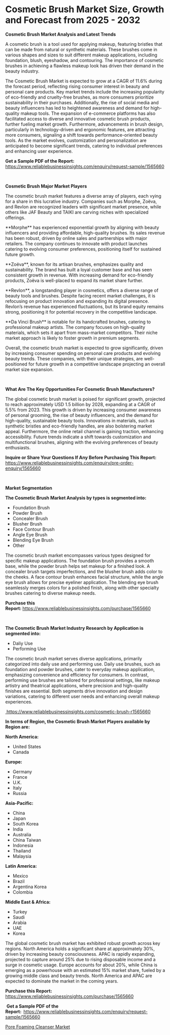 <p><h1>Cosmetic Brush Market Size, Growth and Forecast from 2025 - 2032</h1></p><p><strong>Cosmetic Brush Market Analysis and Latest Trends</strong></p>
<p><p>A cosmetic brush is a tool used for applying makeup, featuring bristles that can be made from natural or synthetic materials. These brushes come in various shapes and sizes to suit different makeup applications, including foundation, blush, eyeshadow, and contouring. The importance of cosmetic brushes in achieving a flawless makeup look has driven their demand in the beauty industry.</p><p>The Cosmetic Brush Market is expected to grow at a CAGR of 11.6% during the forecast period, reflecting rising consumer interest in beauty and personal care products. Key market trends include the increasing popularity of eco-friendly and cruelty-free brushes, as more consumers prioritize sustainability in their purchases. Additionally, the rise of social media and beauty influencers has led to heightened awareness and demand for high-quality makeup tools. The expansion of e-commerce platforms has also facilitated access to diverse and innovative cosmetic brush products, further fueling market growth. Furthermore, advancements in brush design, particularly in technology-driven and ergonomic features, are attracting more consumers, signaling a shift towards performance-oriented beauty tools. As the market evolves, customization and personalization are anticipated to become significant trends, catering to individual preferences and enhancing user experience.</p></p>
<p><strong>Get a Sample PDF of the Report:&nbsp;</strong> <a href="https://www.reliablebusinessinsights.com/enquiry/request-sample/1565660?utm_campaign=2275&utm_medium=2&utm_source=Github&utm_content=ia&utm_term=05022025&utm_id=cosmetic-brush">https://www.reliablebusinessinsights.com/enquiry/request-sample/1565660</a></p>
<p>&nbsp;</p>
<p><strong>Cosmetic Brush Major Market Players</strong></p>
<p><p>The cosmetic brush market features a diverse array of players, each vying for a share in this lucrative industry. Companies such as Morphe, Zoëva, and Revlon are recognized leaders with significant market presence, while others like JAF Beauty and TAIKI are carving niches with specialized offerings.</p><p>**Morphe** has experienced exponential growth by aligning with beauty influencers and providing affordable, high-quality brushes. Its sales revenue has been robust, driven by online sales and partnerships with major retailers. The company continues to innovate with product launches catering to evolving consumer preferences, positioning itself for sustained future growth.</p><p>**Zoëva**, known for its artisan brushes, emphasizes quality and sustainability. The brand has built a loyal customer base and has seen consistent growth in revenue. With increasing demand for eco-friendly products, Zoëva is well-placed to expand its market share further.</p><p>**Revlon**, a longstanding player in cosmetics, offers a diverse range of beauty tools and brushes. Despite facing recent market challenges, it is refocusing on product innovation and expanding its digital presence. Revlon’s revenue has experienced fluctuations, but its brand equity remains strong, positioning it for potential recovery in the competitive landscape.</p><p>**Da Vinci Brush** is notable for its handcrafted brushes, catering to professional makeup artists. The company focuses on high-quality materials, which sets it apart from mass-market competitors. Their niche market approach is likely to foster growth in premium segments.</p><p>Overall, the cosmetic brush market is expected to grow significantly, driven by increasing consumer spending on personal care products and evolving beauty trends. These companies, with their unique strategies, are well-positioned for future growth in a competitive landscape projecting an overall market size expansion.</p></p>
<p>&nbsp;</p>
<p><strong>What Are The Key Opportunities For Cosmetic Brush Manufacturers?</strong></p>
<p><p>The global cosmetic brush market is poised for significant growth, projected to reach approximately USD 1.5 billion by 2028, expanding at a CAGR of 5.5% from 2023. This growth is driven by increasing consumer awareness of personal grooming, the rise of beauty influencers, and the demand for high-quality, sustainable beauty tools. Innovations in materials, such as synthetic bristles and eco-friendly handles, are also bolstering market appeal. Furthermore, the online retail channel is gaining traction, enhancing accessibility. Future trends indicate a shift towards customization and multifunctional brushes, aligning with the evolving preferences of beauty enthusiasts.</p></p>
<p><strong>Inquire or Share Your Questions If Any Before Purchasing This Report:</strong> <a href="https://www.reliablebusinessinsights.com/enquiry/pre-order-enquiry/1565660?utm_campaign=2275&utm_medium=2&utm_source=Github&utm_content=ia&utm_term=05022025&utm_id=cosmetic-brush">https://www.reliablebusinessinsights.com/enquiry/pre-order-enquiry/1565660</a></p>
<p>&nbsp;</p>
<p><strong>Market Segmentation</strong></p>
<p><strong>The Cosmetic Brush Market Analysis by types is segmented into:</strong></p>
<p><ul><li>Foundation Brush</li><li>Powder Brush</li><li>Concealer Brush</li><li>Blusher Brush</li><li>Face Contour Brush</li><li>Angle Eye Brush</li><li>Blending Eye Brush</li><li>Other</li></ul></p>
<p><p>The cosmetic brush market encompasses various types designed for specific makeup applications. The foundation brush provides a smooth base, while the powder brush helps set makeup for a finished look. A concealer brush targets imperfections, and the blusher brush adds color to the cheeks. A face contour brush enhances facial structure, while the angle eye brush allows for precise eyeliner application. The blending eye brush seamlessly merges colors for a polished finish, along with other specialty brushes catering to diverse makeup needs.</p></p>
<p><strong>Purchase this Report:&nbsp;</strong><a href="https://www.reliablebusinessinsights.com/purchase/1565660?utm_campaign=2275&utm_medium=2&utm_source=Github&utm_content=ia&utm_term=05022025&utm_id=cosmetic-brush">https://www.reliablebusinessinsights.com/purchase/1565660</a></p>
<p>&nbsp;</p>
<p><strong>The Cosmetic Brush Market Industry Research by Application is segmented into:</strong></p>
<p><ul><li>Daliy Use</li><li>Performing Use</li></ul></p>
<p><p>The cosmetic brush market serves diverse applications, primarily categorized into daily use and performing use. Daily use brushes, such as foundation and powder brushes, cater to everyday makeup application, emphasizing convenience and efficiency for consumers. In contrast, performing use brushes are tailored for professional settings, like makeup artistry and theatrical applications, where precision and high-quality finishes are essential. Both segments drive innovation and design variations, catering to different user needs and enhancing overall makeup experiences.</p></p>
<p><a href="https://www.reliablebusinessinsights.com/cosmetic-brush-r1565660?utm_campaign=2275&utm_medium=2&utm_source=Github&utm_content=ia&utm_term=05022025&utm_id=cosmetic-brush">&nbsp;https://www.reliablebusinessinsights.com/cosmetic-brush-r1565660</a></p>
<p><strong>In terms of Region, the Cosmetic Brush Market Players available by Region are:</strong></p>
<p>
    <p> <strong> North America: </strong>
        <ul>
            <li>United States</li>
            <li>Canada</li>
        </ul>
        </p> 
    <p> <strong> Europe: </strong>
        <ul>
            <li>Germany</li>
            <li>France</li>
            <li>U.K.</li>
            <li>Italy</li>
            <li>Russia</li>
        </ul>
        </p> 
    <p> <strong> Asia-Pacific: </strong>
        <ul>
            <li>China</li>
            <li>Japan</li>
            <li>South Korea</li>
            <li>India</li>
            <li>Australia</li>
            <li>China Taiwan</li>
            <li>Indonesia</li>
            <li>Thailand</li>
            <li>Malaysia</li>
        </ul>
        </p> 
    <p> <strong> Latin America: </strong>
        <ul>
            <li>Mexico</li>
            <li>Brazil</li>
            <li>Argentina Korea</li>
            <li>Colombia</li>
        </ul>
        </p> 
    <p> <strong> Middle East & Africa: </strong>
        <ul>
            <li>Turkey</li>
            <li>Saudi</li>
            <li>Arabia</li>
            <li>UAE</li>
            <li>Korea</li>
        </ul>
    </p>
    </p>
<p><p>The global cosmetic brush market has exhibited robust growth across key regions. North America holds a significant share at approximately 30%, driven by increasing beauty consciousness. APAC is rapidly expanding, projected to capture around 25% due to rising disposable income and a surge in cosmetic usage. Europe accounts for about 20%, while China is emerging as a powerhouse with an estimated 15% market share, fueled by a growing middle class and beauty trends. North America and APAC are expected to dominate the market in the coming years.</p></p>
<p><strong>Purchase this Report: </strong><a href="https://www.reliablebusinessinsights.com/purchase/1565660?utm_campaign=2275&utm_medium=2&utm_source=Github&utm_content=ia&utm_term=05022025&utm_id=cosmetic-brush">https://www.reliablebusinessinsights.com/purchase/1565660</a></p>
<p>&nbsp;<strong>Get a Sample PDF of the Report:&nbsp;&nbsp;</strong><a href="https://www.reliablebusinessinsights.com/enquiry/request-sample/1565660?utm_campaign=2275&utm_medium=2&utm_source=Github&utm_content=ia&utm_term=05022025&utm_id=cosmetic-brush">https://www.reliablebusinessinsights.com/enquiry/request-sample/1565660</a></p>
<p><strong></strong></p>
<p><p><a href="https://github.com/maclarensidney/Market-Research-Report-List-1/blob/main/pore-foaming-cleanser-market.md?utm_campaign=2275&utm_medium=2&utm_source=Github&utm_content=ia&utm_term=05022025&utm_id=cosmetic-brush">Pore Foaming Cleanser Market</a></p></p>
